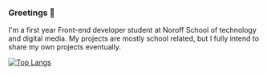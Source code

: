 ### Greetings 🙏

I'm a first year Front-end developer student at Noroff School of technology and digital media. 
My projects are mostly school related, but I fully intend to share my own projects eventually. 



[![Top Langs](https://github-readme-stats.vercel.app/api/top-langs/?username=Mbr90)](https://github.com/anuraghazra/github-readme-stats)

<!--
**Mbr90/Mbr90** is a ✨ _special_ ✨ repository because its `README.md` (this file) appears on your GitHub profile.



Here are some ideas to get you started:

- 🔭 I’m currently working on ...
- 🌱 I’m currently learning ...
- 👯 I’m looking to collaborate on ...
- 🤔 I’m looking for help with ...
- 💬 Ask me about ...
- 📫 How to reach me: ...
- 😄 Pronouns: ...
- ⚡ Fun fact: ...
-->
